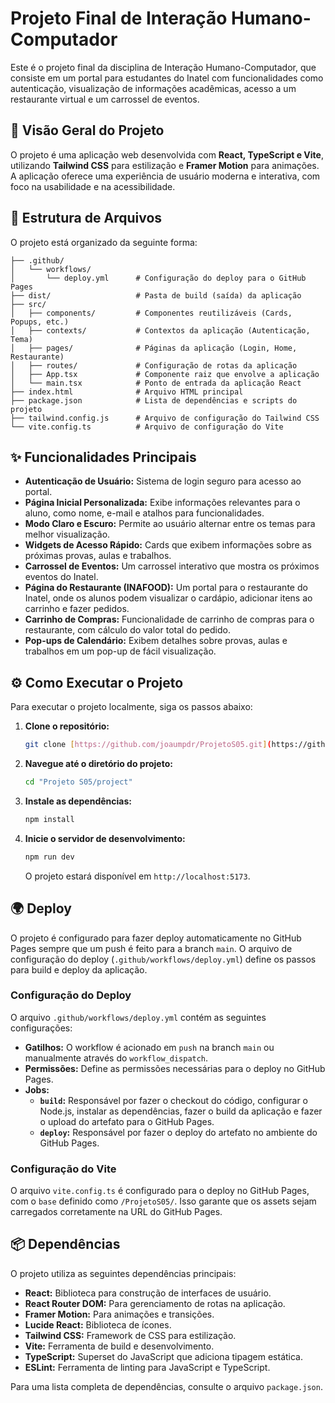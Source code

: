 # Projeto Final de Interação Humano-Computador

Este é o projeto final da disciplina de Interação Humano-Computador, que consiste em um portal para estudantes do Inatel com funcionalidades como autenticação, visualização de informações acadêmicas, acesso a um restaurante virtual e um carrossel de eventos.

## 🚀 Visão Geral do Projeto

O projeto é uma aplicação web desenvolvida com **React, TypeScript e Vite**, utilizando **Tailwind CSS** para estilização e **Framer Motion** para animações. A aplicação oferece uma experiência de usuário moderna e interativa, com foco na usabilidade e na acessibilidade.

## 📁 Estrutura de Arquivos

O projeto está organizado da seguinte forma:
```
├── .github/
│   └── workflows/
│       └── deploy.yml      # Configuração do deploy para o GitHub Pages
├── dist/                   # Pasta de build (saída) da aplicação
├── src/
│   ├── components/         # Componentes reutilizáveis (Cards, Popups, etc.)
│   ├── contexts/           # Contextos da aplicação (Autenticação, Tema)
│   ├── pages/              # Páginas da aplicação (Login, Home, Restaurante)
│   ├── routes/             # Configuração de rotas da aplicação
│   ├── App.tsx             # Componente raiz que envolve a aplicação
│   └── main.tsx            # Ponto de entrada da aplicação React
├── index.html              # Arquivo HTML principal
├── package.json            # Lista de dependências e scripts do projeto
├── tailwind.config.js      # Arquivo de configuração do Tailwind CSS
└── vite.config.ts          # Arquivo de configuração do Vite
```
## ✨ Funcionalidades Principais

* **Autenticação de Usuário:** Sistema de login seguro para acesso ao portal.
* **Página Inicial Personalizada:** Exibe informações relevantes para o aluno, como nome, e-mail e atalhos para funcionalidades.
* **Modo Claro e Escuro:** Permite ao usuário alternar entre os temas para melhor visualização.
* **Widgets de Acesso Rápido:** Cards que exibem informações sobre as próximas provas, aulas e trabalhos.
* **Carrossel de Eventos:** Um carrossel interativo que mostra os próximos eventos do Inatel.
* **Página do Restaurante (INAFOOD):** Um portal para o restaurante do Inatel, onde os alunos podem visualizar o cardápio, adicionar itens ao carrinho e fazer pedidos.
* **Carrinho de Compras:** Funcionalidade de carrinho de compras para o restaurante, com cálculo do valor total do pedido.
* **Pop-ups de Calendário:** Exibem detalhes sobre provas, aulas e trabalhos em um pop-up de fácil visualização.

## ⚙️ Como Executar o Projeto

Para executar o projeto localmente, siga os passos abaixo:

1.  **Clone o repositório:**
    ```bash
    git clone [https://github.com/joaumpdr/ProjetoS05.git](https://github.com/joaumpdr/ProjetoS05.git)
    ```
2.  **Navegue até o diretório do projeto:**
    ```bash
    cd "Projeto S05/project"
    ```
3.  **Instale as dependências:**
    ```bash
    npm install
    ```
4.  **Inicie o servidor de desenvolvimento:**
    ```bash
    npm run dev
    ```
    O projeto estará disponível em `http://localhost:5173`.

## 🌍 Deploy

O projeto é configurado para fazer deploy automaticamente no GitHub Pages sempre que um push é feito para a branch `main`. O arquivo de configuração do deploy (`.github/workflows/deploy.yml`) define os passos para build e deploy da aplicação.

### Configuração do Deploy

O arquivo `.github/workflows/deploy.yml` contém as seguintes configurações:

* **Gatilhos:** O workflow é acionado em `push` na branch `main` ou manualmente através do `workflow_dispatch`.
* **Permissões:** Define as permissões necessárias para o deploy no GitHub Pages.
* **Jobs:**
    * **`build`:** Responsável por fazer o checkout do código, configurar o Node.js, instalar as dependências, fazer o build da aplicação e fazer o upload do artefato para o GitHub Pages.
    * **`deploy`:** Responsável por fazer o deploy do artefato no ambiente do GitHub Pages.

### Configuração do Vite

O arquivo `vite.config.ts` é configurado para o deploy no GitHub Pages, com o `base` definido como `/ProjetoS05/`. Isso garante que os assets sejam carregados corretamente na URL do GitHub Pages.

## 📦 Dependências

O projeto utiliza as seguintes dependências principais:

* **React:** Biblioteca para construção de interfaces de usuário.
* **React Router DOM:** Para gerenciamento de rotas na aplicação.
* **Framer Motion:** Para animações e transições.
* **Lucide React:** Biblioteca de ícones.
* **Tailwind CSS:** Framework de CSS para estilização.
* **Vite:** Ferramenta de build e desenvolvimento.
* **TypeScript:** Superset do JavaScript que adiciona tipagem estática.
* **ESLint:** Ferramenta de linting para JavaScript e TypeScript.

Para uma lista completa de dependências, consulte o arquivo `package.json`.
